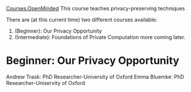[Courses.OpenMinded](https://courses.openmined.org/courses/foundations-of-private-computation)
This course teaches privacy-preserving techniques

There are (at this current time) two different courses available:
1. (Beginner): Our Privacy Opportunity  
2. (Intermediate): Foundations of Private Computation
more coming later. 

# Beginner:  Our Privacy Opportunity 
Andrew Trask: PhD Researcher-University of Oxford
Emma Bluemke: PhD Researcher-Uniservity of Oxford